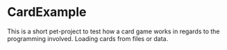 CardExample
===========

This is a short pet-project to test how a card game works in regards to the programming involved. Loading cards from files
or data.

